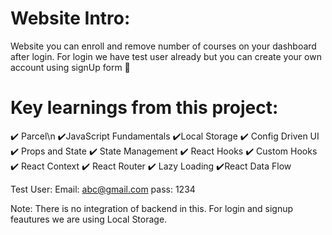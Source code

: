 # Website Intro:
Website you can enroll and remove number of courses on your dashboard after login. For login we have test user already but you can create your own account using signUp form 🎇


# Key learnings from this project:
✔️ Parcel\n
✔️JavaScript Fundamentals
✔️Local Storage
✔️ Config Driven UI
✔️ Props and State
✔️ State Management
✔️ React Hooks
✔️ Custom Hooks
✔️ React Context
✔️ React Router
✔️ Lazy Loading
✔️React Data Flow

Test User:
Email: abc@gmail.com
pass: 1234

Note: There is no integration of backend in this. For login and signup feautures we are using Local Storage.
